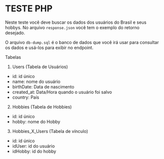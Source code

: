 # TESTE PHP

Neste teste você deve buscar os dados dos usuários do Brasil e seus hobbys.
No arquivo `response.json` você tem o exemplo do retorno desejado.

O arquivo `db-dump.sql` é o banco de dados que você irá usar para consultar os dados e usá-los para exibir no endpoint.

Tabelas
1. Users (Tabela de Usuários)
  - id: id único
  - name: nome do usuário
  - birthDate: Data de nascimento
  - created_at: Data/Hora quando o usuário foi salvo
  - country: País

2. Hobbies (Tabela de Hobbies)
  - id: id único
  - hobby: nome do Hobby

3. Hobbies_X_Users (Tabela de vínculo)
  - id: id único
  - idUser: id do usuário
  - idHobby: id do hobby

